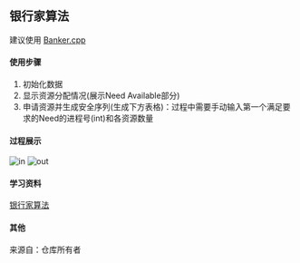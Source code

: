 ## 银行家算法

建议使用 [Banker.cpp](Banker.cpp)

#### 使用步骤

1. 初始化数据
2. 显示资源分配情况(展示Need Available部分)
3. 申请资源并生成安全序列(生成下方表格)：过程中需要手动输入第一个满足要求的Need的进程号(int)和各资源数量




#### 过程展示

![in](https://i.loli.net/2020/05/13/kyCE7joFiYgazLB.png)
![out](https://i.loli.net/2020/05/13/sK75imRCUVLFeZD.png)

#### 学习资料

[银行家算法](Banker.md)



#### 其他

来源自：仓库所有者
